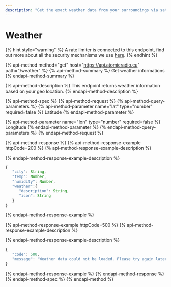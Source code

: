 ```yaml
---
description: "Get the exact weather data from your surroundings via satellite data from our partner, even with a small picture for visualisation. ☀️"
---
```


# Weather

{% hint style="warning" %}
A rate limiter is connected to this endpoint, find out more about all the security mechanisms we use [here](https://docs.atomicradio.eu/resources/ratelimits).
{% endhint %}

{% api-method method="get" host="https://api.atomicradio.eu" path="/weather" %}
{% api-method-summary %}
Get weather informations
{% endapi-method-summary %}

{% api-method-description %}
This endpoint returns weather information based on your geo location.
{% endapi-method-description %}

{% api-method-spec %}
{% api-method-request %}
{% api-method-query-parameters %}
{% api-method-parameter name="lat" type="number" required=false %}
Latitude
{% endapi-method-parameter %}

{% api-method-parameter name="lon" type="number" required=false %}
Longitude
{% endapi-method-parameter %}
{% endapi-method-query-parameters %}
{% endapi-method-request %}

{% api-method-response %}
{% api-method-response-example httpCode=200 %}
{% api-method-response-example-description %}

{% endapi-method-response-example-description %}

```javascript
{
   "city": String,
   "temp": Number,
   "humidity": Number,
   "weather":{
      "description": String,
      "icon": String
   }
}
```
{% endapi-method-response-example %}

{% api-method-response-example httpCode=500 %}
{% api-method-response-example-description %}

{% endapi-method-response-example-description %}

```javascript
{
   "code": 500,
   "message": "Weather data could not be loaded. Please try again later."
}
```
{% endapi-method-response-example %}
{% endapi-method-response %}
{% endapi-method-spec %}
{% endapi-method %}



